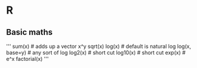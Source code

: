 # R #

## Basic maths ##
'''
sum(x) # adds up a vector
x^y
sqrt(x)
log(x) # default is natural log
log(x, base=y) # any sort of log
log2(x) # short cut
log10(x) # short cut
exp(x) # e^x
factorial(x)
'''
